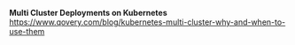 **Multi Cluster Deployments on Kubernetes**
https://www.qovery.com/blog/kubernetes-multi-cluster-why-and-when-to-use-them
